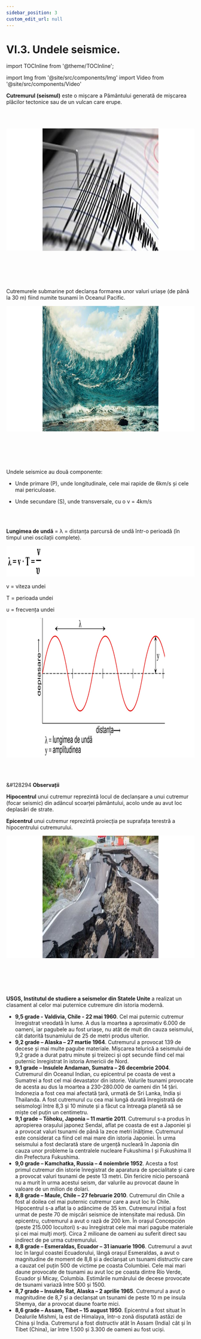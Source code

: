 ```yaml
---
sidebar_position: 3
custom_edit_url: null
---
```


# VI.3. Undele seismice.



import TOCInline from '@theme/TOCInline';

<TOCInline toc={toc} />


import Img from '@site/src/components/Img'
import Video from '@site/src/components/Video'




<div class="alert alert--primary" role="alert">


**Cutremurul (seismul)** este o mișcare a Pământului generată de mișcarea plăcilor tectonice sau de un vulcan care erupe.




</div>








<br></br>





<div class="alert alert--info" role="alert">


<Img className="img-responsive4" src="fizica/clasa7/capitolul6/VI-3-undele-seismice-poza1-seismograf.png" width="1000" height="326" />

<br></br>
<br></br>


Cutremurele submarine pot declanșa formarea unor valuri uriașe (de până la 30 m) fiind numite tsunami în Oceanul Pacific.

<Img className="img-responsive4" src="fizica/clasa7/capitolul6/VI-3-undele-seismice-poza2-tsunami.png" width="1000" height="334" />

<br></br>
<br></br>


Undele seismice au două componente:

- Unde primare (P), unde longitudinale, cele mai rapide de 6km/s și cele mai periculoase.

- Unde secundare (S), unde transversale, cu o v = 4km/s




</div>



<br></br>

<div class="alert alert--primary" role="alert">

**Lungimea de undă** = λ = distanța parcursă de undă într-o perioadă (în timpul unei oscilații complete).

<Img className="img-responsive4" src="fizica/clasa7/capitolul6/VI-3-undele-seismice-poza4-formula-lungimii-de-unda.png" width="1000" height="82" />

v = viteza undei

T = perioada undei

υ = frecvența undei


<Img className="img-responsive4" src="fizica/clasa7/capitolul6/VI-3-undele-seismice-poza5-graficul-lungimii-de-unda.png" width="1000" height="371" />




</div>






<br></br>


<div class="alert alert--secondary" role="alert">

&#128294 **Observații**

**Hipocentrul** unui cutremur reprezintă locul de declanșare a unui cutremur (focar seismic) din adâncul scoarței pământului, acolo unde au avut loc deplasări de strate.

**Epicentrul** unui cutremur reprezintă proiecția pe suprafața terestră a hipocentrului cutremurului.



<Img className="img-responsive4" src="fizica/clasa7/capitolul6/VI-3-undele-seismice-poza3-sosea-distrusa-in-urma-unui-cutremur.png" width="1000" height="326" />


<br></br>
<br></br>



**USGS, Institutul de studiere a seismelor din Statele Unite** a realizat un clasament al celor mai puternice cutremure din istoria modernă.

- **9,5 grade - Valdivia, Chile - 22 mai 1960**. Cel mai puternic cutremur înregistrat vreodată în lume. A dus la moartea a aproximativ 6.000 de oameni, iar pagubele au fost uriașe, nu atât de mult din cauza seismului, cât datorită tsunamiului de 25 de metri produs ulterior.
- **9,2 grade – Alaska – 27 martie 1964**. Cutremurul a provocat 139 de decese și mai multe pagube materiale. Mișcarea telurică a seismului de 9,2 grade a durat patru minute și treizeci și opt secunde fiind cel mai puternic înregistrat în istoria Americii de Nord.
- **9,1 grade – Insulele Andaman, Sumatra – 26 decembrie 2004**. Cutremurul din Oceanul Indian, cu epicentrul pe coasta de vest a Sumatrei a fost cel mai devastator din istorie. Valurile tsunami provocate de acesta au dus la moartea a 230-280.000 de oameni din 14 țări. Indonezia a fost cea mai afectată țară, urmată de Sri Lanka, India și Thailanda. A fost cutremurul cu cea mai lungă durată înregistrată de seismologi între 8,3 și 10 minute și a făcut ca întreaga planetă să se miște cel puțin un centimetru.
- **9,1 grade – Tōhoku, Japonia – 11 martie 2011**. Cutremurul s-a produs în apropierea orașului japonez Sendai, aflat pe coasta de est a Japoniei și a provocat valuri tsunami de până la zece metri înălțime. Cutremurul este considerat ca fiind cel mai mare din istoria Japoniei. În urma seismului a fost declarată stare de urgență nucleară în Japonia din cauza unor probleme la centralele nucleare Fukushima I și Fukushima II din Prefectura Fukushima.
- **9,0 grade – Kamchatka, Russia – 4 noiembrie 1952**. Acesta a fost primul cutremur din istorie înregistrat de aparatura de specialitate și care a provocat valuri tsunami de peste 13 metri. Din fericire nicio persoană nu a murit în urma acestui seism, dar valurile au provocat daune în valoare de un milion de dolari.
- **8,8 grade – Maule, Chile – 27 februarie 2010**. Cutremurul din Chile a fost al doilea cel mai puternic cutremur care a avut loc în Chile. Hipocentrul s-a aflat la o adâncime de 35 km. Cutremurul inițial a fost urmat de peste 70 de mișcări seismice de intensitate mai redusă. Din epicentru, cutremurul a avut o rază de 200 km. În orașul Concepción (peste 215.000 locuitori) s-au înregistrat cele mai mari pagube materiale și cei mai mulți morți. Circa 2 milioane de oameni au suferit direct sau indirect de pe urma cutremurului.
- **8,8 grade – Esmeraldas, Ecuador – 31 ianuarie 1906**. Cutremurul a avut loc în largul coastei Ecuadorului, lângă orașul Esmeraldas, a avut o magnitudine de moment de 8,8 și a declanșat un tsunami distructiv care a cauzat cel puțin 500 de victime pe coasta Columbiei. Cele mai mari daune provocate de tsunami au avut loc pe coasta dintre Río Verde, Ecuador și Micay, Columbia. Estimările numărului de decese provocate de tsunami variază între 500 și 1500.
- **8,7 grade – Insulele Rat, Alaska – 2 aprilie 1965**. Cutremurul a avut o magnitudine de 8,7 și a declanșat un tsunami de peste 10 m pe insula Shemya, dar a provocat daune foarte mici.
- **8,6 grade – Assam, Tibet – 15 august 1950**. Epicentrul a fost situat în Dealurile Mishmi, la est de Himalaya, într-o zonă disputată astăzi de China și India. Cutremurul a fost distructiv atât în Assam (India) cât și în Tibet (China), iar între 1.500 și 3.300 de oameni au fost uciși.




</div>

